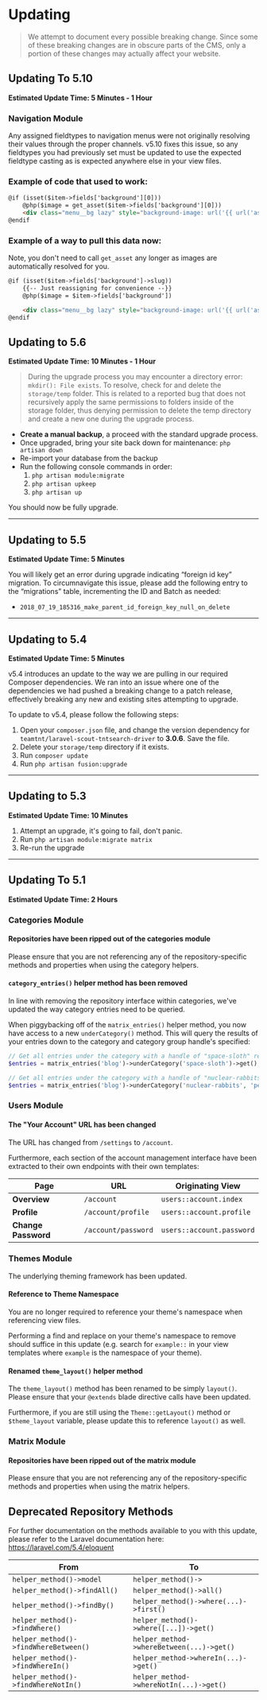 # Updating
> We attempt to document every possible breaking change. Since some of these breaking changes are in obscure parts of the CMS, only a portion of these changes may actually affect your website.

## Updating To 5.10

**Estimated Update Time: 5 Minutes - 1 Hour**

### Navigation Module
Any assigned fieldtypes to navigation menus were not originally resolving their values through the proper channels. v5.10 fixes this issue, so any fieldtypes you had previously set must be updated to use the expected fieldtype casting as is expected anywhere else in your view files.

### Example of code that used to work:

```html
@if (isset($item->fields['background'][0]))
    @php($image = get_asset($item->fields['background'][0]))
    <div class="menu__bg lazy" style="background-image: url('{{ url('asset/'. $image->slug) }}');"></div>
@endif
```

### Example of a way to pull this data now:
Note, you don't need to call `get_asset` any longer as images are automatically resolved for you.

```html
@if (isset($item->fields['background']->slug))
    {{-- Just reassigning for convenience --}}
    @php($image = $item->fields['background'])

    <div class="menu__bg lazy" style="background-image: url('{{ url('asset/'. $image->slug) }}');"></div>
@endif
```

## Updating to 5.6

**Estimated Update Time: 10 Minutes - 1 Hour**

> During the upgrade process you may encounter a directory error: `mkdir(): File exists`. To resolve, check for and delete the `storage/temp` folder. This is related to a reported bug that does not recursively apply the same permissions to folders inside of the storage folder, thus denying permission to delete the temp directory and create a new one during the upgrade process.

- **Create a manual backup**, a proceed with the standard upgrade process.
- Once upgraded, bring your site back down for maintenance: `php artisan down`
- Re-import your database from the backup
- Run the following console commands in order:
    1. `php artisan module:migrate`
    2. `php artisan upkeep`
    3. `php artisan up`

You should now be fully upgrade.

---

## Updating to 5.5

**Estimated Update Time: 5 Minutes**

You will likely get an error during upgrade indicating “foreign id key” migration. To circumnavigate this issue, please add the following entry to the “migrations” table, incrementing the ID and Batch as needed:

- `2018_07_19_185316_make_parent_id_foreign_key_null_on_delete`

---

## Updating to 5.4

**Estimated Update Time: 5 Minutes**

v5.4 introduces an update to the way we are pulling in our required Composer dependencies. We ran into an issue where one of the dependencies we had pushed a breaking change to a patch release, effectively breaking any new and existing sites attempting to upgrade.

To update to v5.4, please follow the following steps:

1. Open your `composer.json` file, and change the version dependency for `teamtnt/laravel-scout-tntsearch-driver` to **3.0.6**. Save the file.
2. Delete your `storage/temp` directory if it exists.
3. Run `composer update`
4. Run `php artisan fusion:upgrade`

---

## Updating to 5.3

**Estimated Update Time: 10 Minutes**

1. Attempt an upgrade, it's going to fail, don't panic.
2. Run `php artisan module:migrate matrix`
3. Re-run the upgrade

---

## Updating To 5.1

**Estimated Update Time: 2 Hours**

### Categories Module

#### Repositories have been ripped out of the categories module
Please ensure that you are not referencing any of the repository-specific methods and properties when using the category helpers.

#### `category_entries()` helper method has been removed
In line with removing the repository interface within categories, we've updated the way category entries need to be queried.

When piggybacking off of the `matrix_entries()` helper method, you now have access to a new `underCategory()` method. This will query the results of your entries down to the category and category group handle's specified:

```php
// Get all entries under the category with a handle of "space-sloth" regardless of the category group
$entries = matrix_entries('blog')->underCategory('space-sloth')->get();

// Get all entries under the category with a handle of "nuclear-rabbits" under the category group "pets"
$entries = matrix_entries('blog')->underCategory('nuclear-rabbits', 'pets')->get();
```

### Users Module

#### The "Your Account" URL has been changed
The URL has changed from `/settings` to `/account`.

Furthermore, each section of the account management interface have been extracted to their own endpoints with their own templates:

| Page | URL | Originating View |
|------|-----|------------------|
| **Overview** | `/account` | `users::account.index` |
| **Profile** | `/account/profile` | `users::account.profile` |
| **Change Password** | `/account/password` | `users::account.password` |

### Themes Module
The underlying theming framework has been updated.

#### Reference to Theme Namespace
You are no longer required to reference your theme's namespace when referencing view files.

Performing a find and replace on your theme's namespace to remove should suffice in this update (e.g. search for `example::` in your view templates where `example` is the namespace of your theme).

#### Renamed `theme_layout()` helper method
The `theme_layout()` method has been renamed to be simply `layout()`. Please ensure that your `@extends` blade directive calls have been updated.

Furthermore, if you are still using the `Theme::getLayout()` method or `$theme_layout` variable, please update this to reference `layout()` as well.

### Matrix Module

#### Repositories have been ripped out of the matrix module
Please ensure that you are not referencing any of the repository-specific methods and properties when using the matrix helpers.

## Deprecated Repository Methods
For further documentation on the methods available to you with this update, please refer to the Laravel documentation here: https://laravel.com/5.4/eloquent

| From | To |
|------|----|
| `helper_method()->model` | `helper_method()->` |
| `helper_method()->findAll()` | `helper_method()->all()` |
| `helper_method()->findBy()` | `helper_method()->where(...)->first()` |
| `helper_method()->findWhere()` | `helper_method()->where([...])->get()` |
| `helper_method()->findWhereBetween()` | `helper_method->whereBetween(...)->get()` |
| `helper_method()->findWhereIn()` | `helper_method->whereIn(...)->get()` |
| `helper_method()->findWhereNotIn()` | `helper_method->whereNotIn(...)->get()` |
